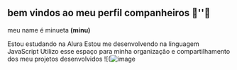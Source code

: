 ## bem vindos ao meu perfil companheiros 🍖''🥩

meu name é minueta **(minu)**

Estou estudando na Alura
Estou me desenvolvendo na linguagem JavaScript
Utilizo esse espaço para minha organização e compartilhamento dos meu projetos desenvolvidos
![(![image](https://github.com/user-attachments/assets/83263f5f-cb34-41c0-94d5-ce9acc604ad3)
